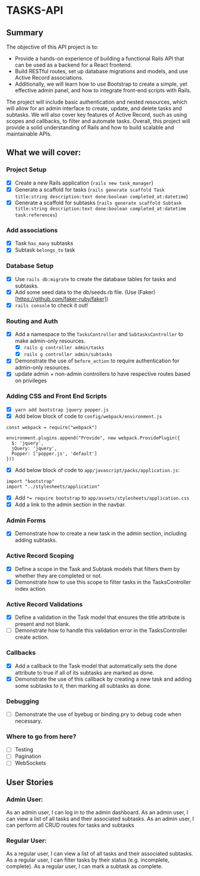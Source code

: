 # TASKS-API

## Summary

The objective of this API project is to:
- Provide a hands-on experience of building a functional Rails API that can be used as a backend for a React frontend. 
- Build RESTful routes, set up database migrations and models, and use Active Record associations. 
- Additionally, we will learn how to use Bootstrap to create a simple, yet effective admin panel, and how to integrate front-end scripts with Rails. 

The project will include basic authentication and nested resources, which will allow for an admin interface to create, update, and delete tasks and subtasks. We will also cover key features of Active Record, such as using scopes and callbacks, to filter and automate tasks. Overall, this project will provide a solid understanding of Rails and how to build scalable and maintainable APIs.

## What we will cover:
### Project Setup 

- [X] Create a new Rails application  (`rails new task_manager`)
- [X] Generate a scaffold for tasks  (`rails generate scaffold Task title:string description:text done:boolean completed_at:datetime`)
- [X] Generate a scaffold for subtasks  (`rails generate scaffold Subtask title:string description:text done:boolean completed_at:datetime task:references`)

### Add associations
- [X] Task `has_many` subtasks
- [X] Subtask `belongs_to` task

### Database Setup 
- [X] Use `rails db:migrate` to create the database tables for tasks and subtasks.
- [X] Add some seed data to the db/seeds.rb file. (Use (Faker)[https://github.com/faker-ruby/faker])
- [X] `rails console` to check it out!

### Routing and Auth 
- [X] Add a namespace to the `TasksController` and `SubtasksController` to make admin-only resources.
  - [X] `rails g controller admin/tasks `
  - [X] `rails g controller admin/subtasks `
- [X] Demonstrate the use of `before_action` to require authentication for admin-only resources.
- [X] update admin + non-admin controllers to have respective routes based on privileges

### Adding CSS and Front End Scripts 
- [X] `yarn add bootstrap jquery popper.js`
- [X] Add below block of code to `config/webpack/environment.js`

```
const webpack = require("webpack") 

environment.plugins.append("Provide", new webpack.ProvidePlugin({ 
  $: 'jquery',
  jQuery: 'jquery',
  Popper: ['popper.js', 'default']
}))  
```

- [X] Add below block of code to `app/javascript/packs/application.js`:

```
import "bootstrap"
import "../stylesheets/application"
```

- [X] Add `*= require bootstrap` to `app/assets/stylesheets/application.css`
- [X] Add a link to the admin section in the navbar.

### Admin Forms 
- [X] Demonstrate how to create a new task in the admin section, including adding subtasks.

### Active Record Scoping
- [X] Define a scope in the Task and Subtask models that filters them by whether they are completed or not.
- [X] Demonstrate how to use this scope to filter tasks in the TasksController index action.

### Active Record Validations 
- [X] Define a validation in the Task model that ensures the title attribute is present and not blank.
- [ ] Demonstrate how to handle this validation error in the TasksController create action.

### Callbacks 
- [X] Add a callback to the Task model that automatically sets the done attribute to true if all of its subtasks are marked as done.
- [X] Demonstrate the use of this callback by creating a new task and adding some subtasks to it, then marking all subtasks as done.

### Debugging 
- [ ] Demonstrate the use of byebug or binding.pry to debug code when necessary.

### Where to go from here?
- [ ] Testing
- [ ] Pagination 
- [ ] WebSockets

## User Stories

### Admin User:
As an admin user, I can log in to the admin dashboard.
As an admin user, I can view a list of all tasks and their associated subtasks.
As an admin user, I can perform all CRUD routes for tasks and subtasks

### Regular User:
As a regular user, I can view a list of all tasks and their associated subtasks.
As a regular user, I can filter tasks by their status (e.g. incomplete, complete).
As a regular user, I can mark a subtask as complete.
